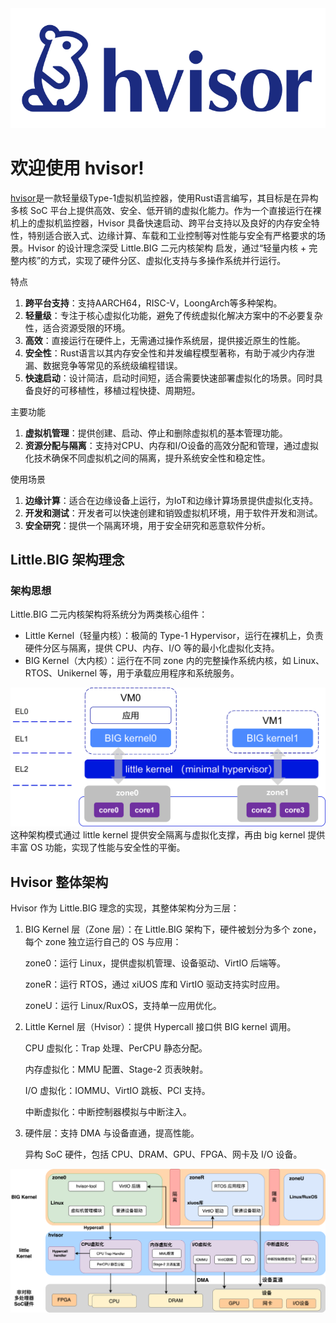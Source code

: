<div align=center>
	<img src="img/hvisor-logo.svg"/>
</div>

# 欢迎使用 hvisor!

[hvisor](https://github.com/syswonder/hvisor)是一款轻量级Type-1虚拟机监控器，使用Rust语言编写，其目标是在异构多核 SoC 平台上提供高效、安全、低开销的虚拟化能力。作为一个直接运行在裸机上的虚拟机监控器，Hvisor 具备快速启动、跨平台支持以及良好的内存安全特性，特别适合嵌入式、边缘计算、车载和工业控制等对性能与安全有严格要求的场景。Hvisor 的设计理念深受 Little.BIG 二元内核架构 启发，通过“轻量内核 + 完整内核”的方式，实现了硬件分区、虚拟化支持与多操作系统并行运行。

特点
1. **跨平台支持**：支持AARCH64，RISC-V，LoongArch等多种架构。
2. **轻量级**：专注于核心虚拟化功能，避免了传统虚拟化解决方案中的不必要复杂性，适合资源受限的环境。
3. **高效**：直接运行在硬件上，无需通过操作系统层，提供接近原生的性能。
4. **安全性**：Rust语言以其内存安全性和并发编程模型著称，有助于减少内存泄漏、数据竞争等常见的系统级编程错误。
5. **快速启动**：设计简洁，启动时间短，适合需要快速部署虚拟化的场景。同时具备良好的可移植性，移植过程快捷、周期短。

主要功能

1. **虚拟机管理**：提供创建、启动、停止和删除虚拟机的基本管理功能。
2. **资源分配与隔离**：支持对CPU、内存和I/O设备的高效分配和管理，通过虚拟化技术确保不同虚拟机之间的隔离，提升系统安全性和稳定性。

使用场景

1. **边缘计算**：适合在边缘设备上运行，为IoT和边缘计算场景提供虚拟化支持。
2. **开发和测试**：开发者可以快速创建和销毁虚拟机环境，用于软件开发和测试。
3. **安全研究**：提供一个隔离环境，用于安全研究和恶意软件分析。


## Little.BIG 架构理念

### 架构思想

Little.BIG 二元内核架构将系统分为两类核心组件：
- Little Kernel（轻量内核）：极简的 Type-1 Hypervisor，运行在裸机上，负责硬件分区与隔离，提供 CPU、内存、I/O 等的最小化虚拟化支持。
- BIG Kernel（大内核）：运行在不同 zone 内的完整操作系统内核，如 Linux、RTOS、Unikernel 等，用于承载应用程序和系统服务。
<div align=center>
	<img src="img/little.BIG.png"/>
</div>
这种架构模式通过 little kernel 提供安全隔离与虚拟化支撑，再由 big kernel 提供丰富 OS 功能，实现了性能与安全性的平衡。


## Hvisor 整体架构

Hvisor 作为 Little.BIG 理念的实现，其整体架构分为三层：
1. BIG Kernel 层（Zone 层）：在 Little.BIG 架构下，硬件被划分为多个 zone，每个 zone 独立运行自己的 OS 与应用：

	zone0：运行 Linux，提供虚拟机管理、设备驱动、VirtIO 后端等。

	zoneR：运行 RTOS，通过 xiUOS 库和 VirtIO 驱动支持实时应用。

	zoneU：运行 Linux/RuxOS，支持单一应用优化。

2. Little Kernel 层（Hvisor）：提供 Hypercall 接口供 BIG kernel 调用。

	CPU 虚拟化：Trap 处理、PerCPU 静态分配。

	内存虚拟化：MMU 配置、Stage-2 页表映射。

	I/O 虚拟化：IOMMU、VirtIO 跳板、PCI 支持。

	中断虚拟化：中断控制器模拟与中断注入。

3. 硬件层：支持 DMA 与设备直通，提高性能。

	异构 SoC 硬件，包括 CPU、DRAM、GPU、FPGA、网卡及 I/O 设备。

<div align=center>
	<img src="img/hvisor-architecture.png"/>
</div>